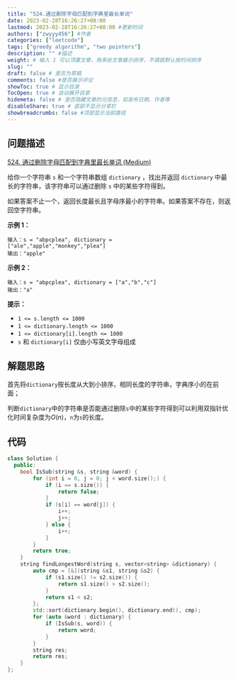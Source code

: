 ```yaml
---
title: "524.通过删除字母匹配到字典里最长单词"
date: 2023-02-28T16:26:27+08:00
lastmod: 2023-02-28T16:26:27+08:00 #更新时间
authors: ["zwyyy456"] #作者
categories: ["leetcode"]
tags: ["greedy algorithm", "two pointers"]
description: "" #描述
weight: # 输入 1 可以顶置文章，用来给文章展示排序，不填就默认按时间排序
slug: ""
draft: false # 是否为草稿
comments: false #是否展示评论
showToc: true # 显示目录
TocOpen: true # 自动展开目录
hidemeta: false # 是否隐藏文章的元信息，如发布日期、作者等
disableShare: true # 底部不显示分享栏
showbreadcrumbs: false #顶部显示当前路径
---
```

## 问题描述
[524. 通过删除字母匹配到字典里最长单词 (Medium)](https://leetcode.cn/problems/longest-word-in-dictionary-through-deleting/)

给你一个字符串 `s` 和一个字符串数组 `dictionary` ，找出并返回 `dictionary`
中最长的字符串，该字符串可以通过删除 `s` 中的某些字符得到。

如果答案不止一个，返回长度最长且字母序最小的字符串。如果答案不存在，则返回空字符串。

**示例 1：**

```
输入：s = "abpcplea", dictionary =
["ale","apple","monkey","plea"]
输出："apple"

```

**示例 2：**

```
输入：s = "abpcplea", dictionary = ["a","b","c"]
输出："a"

```

**提示：**

- `1 <= s.length <= 1000`
- `1 <= dictionary.length <= 1000`
- `1 <= dictionary[i].length <= 1000`
- `s` 和 `dictionary[i]` 仅由小写英文字母组成

## 解题思路
首先将`dictionary`按长度从大到小排序，相同长度的字符串，字典序小的在前面；

判断`dictionary`中的字符串是否能通过删除`s`中的某些字符得到可以利用双指针优化时间复杂度为$O(n)$，`n`为`s`的长度。

## 代码
```cpp
class Solution {
  public:
    bool IsSub(string &s, string &word) {
        for (int i = 0, j = 0; j < word.size();) {
            if (i == s.size()) {
                return false;
            }
            if (s[i] == word[j]) {
                i++;
                j++;
            } else {
                i++;
            }
        }
        return true;
    }
    string findLongestWord(string s, vector<string> &dictionary) {
        auto cmp = [&](string &s1, string &s2) {
            if (s1.size() != s2.size()) {
                return s1.size() > s2.size();
            }
            return s1 < s2;
        };
        std::sort(dictionary.begin(), dictionary.end(), cmp);
        for (auto &word : dictionary) {
            if (IsSub(s, word)) {
                return word;
            }
        }
        string res;
        return res;
    }
};
```

